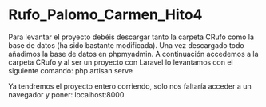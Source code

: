 # Rufo_Palomo_Carmen_Hito4

Para levantar el proyecto debéis descargar tanto la carpeta CRufo como la base de datos (ha sido bastante modificada). Una vez descargado todo añadimos la base de datos en phpmyadmin. A continuación accedemos a la carpeta CRufo y al ser un proyecto con Laravel lo levantamos con el siguiente comando: php artisan serve

Ya tendremos el proyecto entero corriendo, solo nos faltaría acceder a un navegador y poner: localhost:8000

